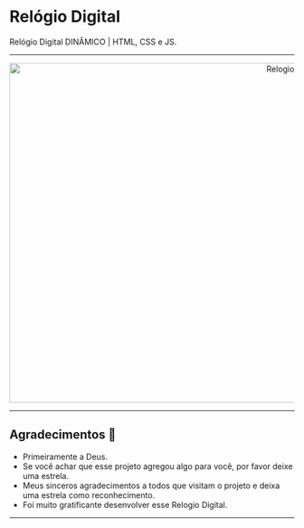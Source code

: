 # Relógio Digital
 Relógio Digital DINÂMICO | HTML, CSS e JS.

***

<div align="center">
<img align="middle" alt="Relogio-Digital" height=600" width="990" src="RelogioDigital.gif"><br>
</div>

***
## Agradecimentos :clap:

* Primeiramente a Deus.
* Se você achar que esse projeto agregou algo para você, por favor deixe uma estrela.
* Meus sinceros agradecimentos a todos que visitam o projeto e deixa uma estrela como reconhecimento.
* Foi muito gratificante desenvolver esse Relogio Digital.

***